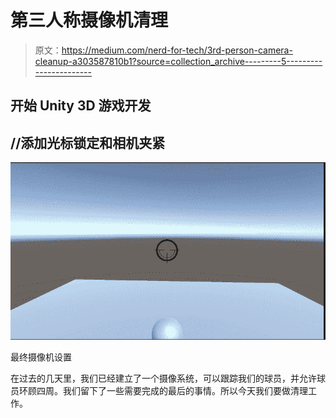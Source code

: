# 第三人称摄像机清理

> 原文：<https://medium.com/nerd-for-tech/3rd-person-camera-cleanup-a303587810b1?source=collection_archive---------5----------------------->

## 开始 Unity 3D 游戏开发

## //添加光标锁定和相机夹紧

![](img/a6dc6a74d289fc68d88cf27743460c91.png)

最终摄像机设置

在过去的几天里，我们已经建立了一个摄像系统，可以跟踪我们的球员，并允许球员环顾四周。我们留下了一些需要完成的最后的事情。所以今天我们要做清理工作。